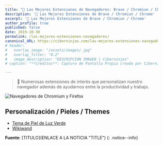 ```yaml
---
title: "🔨 Las Mejores Extensiones de Navegadores: Brave / Chromiun / Chrome"
description: '🔨 Las Mejores Extensiones de Brave / Chromiun / Chrome'
excerpt: '🔨 Las Mejores Extensiones de Brave / Chromiun / Chrome'
author_profile: true
published: false
date: 2019-10-30
permalink: /las-mejores-extensiones-navegadores/
canonical_URL: https://ciberninjas.com/las-mejores-extensiones-navegadores/
# header:
#   overlay_image: "/assets/images/.jpg"
#   overlay_filter: "0.2"
#   image_description: "DESCRIPCION IMAGEN | Ciberninjas"
# caption: "**Créditos**: Captura de Pantalla Propia creada por Ciberninjas"

---
```

> 🔨 Numerosas extensiones de interés que personalizan nuestro navegador además de ayudarnos entre la productividad y trabajo.

<!-- CONTENIDO -->

![Navegadores de Chromium y Firefox](https://i.ibb.co/XymT0fF/navegadores.gif "Navegadores de Gif´s de Chromium y Firefox")

## Personalización / Pieles / Themes

* [Tema de Piel de Luz Verde](https://chrome.google.com/webstore/detail/light-green-theme/ddanbpappolmiebldmnklmmjmgpcocai "Tema de Piel de Luz Verde")
* [Wikiwand]()

**Fuente**: [TITULO](ENLACE A LA NOTICIA "TITLE")
{: .notice--info}